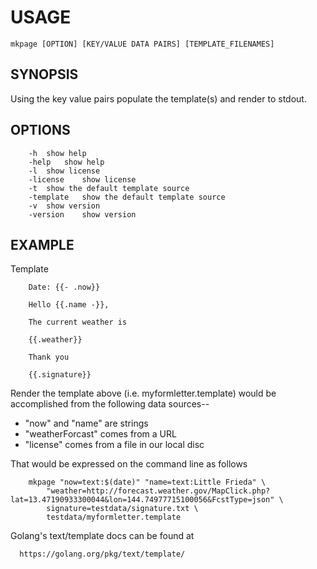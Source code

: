 
# USAGE

    mkpage [OPTION] [KEY/VALUE DATA PAIRS] [TEMPLATE_FILENAMES]

## SYNOPSIS

Using the key value pairs populate the template(s) and render to stdout.

## OPTIONS

```
	-h	show help
	-help	show help
	-l	show license
	-license	show license
	-t	show the default template source
	-template	show the default template source
	-v	show version
	-version	show version
```

## EXAMPLE

Template

```
    Date: {{- .now}}

    Hello {{.name -}},
    
    The current weather is

    {{.weather}}

    Thank you

	{{.signature}}
```

Render the template above (i.e. myformletter.template) would be accomplished from the following
data sources--

+ "now" and "name" are strings
+ "weatherForcast" comes from a URL
+ "license" comes from a file in our local disc

That would be expressed on the command line as follows

```shell
	mkpage "now=text:$(date)" "name=text:Little Frieda" \
		"weather=http://forecast.weather.gov/MapClick.php?lat=13.47190933300044&lon=144.74977715100056&FcstType=json" \
		signature=testdata/signature.txt \
		testdata/myformletter.template
```

Golang's text/template docs can be found at 

      https://golang.org/pkg/text/template/

